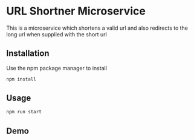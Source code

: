 # URL Shortner Microservice

This is a microservice which shortens a valid url and also redirects to the long url when supplied with the short url

## Installation

Use the npm package manager to install

```bash
npm install
```

## Usage

```bash
npm run start
```

## Demo

